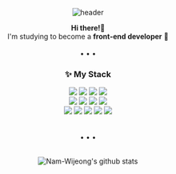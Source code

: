 <div align="center">
  
![header](https://capsule-render.vercel.app/api?type=waving&color=gradient&height=300&section=header&text=Hello,%20I'm%20Wijeong%20Nam%20%20🙌&fontSize=50&fontAlign=63)

<b>Hi there!</b>👋 <br> I'm studying to become a <b>front-end developer</b> 💚<br><br> • • •


<h3 align-="center">✨ My Stack </h3>


<img src="https://img.shields.io/badge/HTML-red?style=flat-square&logo=HTML5&logoColor=white"/> <img src="https://img.shields.io/badge/CSS-blue?style=flat-square&logo=css3&logoColor=white"/> <img src="https://img.shields.io/badge/JavaScript-yellow?style=flat-square&logo=JavaScript&logoColor=white"/> <img src="https://img.shields.io/badge/jQuery-0968AD?style=flat-square&logo=jQuery&logoColor=white"/> <br> <img src="https://img.shields.io/badge/React-43B8D7?style=flat-square&logo=React&logoColor=white"/> <img src="https://img.shields.io/badge/styled_components-DB7093?style=flat-square&logo=styled-components&logoColor=white"/> <img src="https://img.shields.io/badge/Tailwind CSS-06B6D4?style=flat-square&logo=Tailwind CSS&logoColor=white"/> <img src="https://img.shields.io/badge/Sass-CC6699?style=flat-square&logo=Sass&logoColor=white"/> <br> <img src="https://img.shields.io/badge/Git-F05032?style=flat-square&logo=Git&logoColor=white"/> <img src="https://img.shields.io/badge/GitHub-181717?style=flat-square&logo=GitHub&logoColor=white"/> <img src="https://img.shields.io/badge/Slack-4A154B?style=flat-square&logo=Slack&logoColor=white"/> <img src="https://img.shields.io/badge/Notion-000000?style=flat-square&logo=Notion&logoColor=white"/> <img src="https://img.shields.io/badge/Figma-F24E1E?style=flat-square&logo=Figma&logoColor=white"/> <br><br><br> • • • <br><br>
  
  ![Nam-Wijeong's github stats](https://github-readme-stats.vercel.app/api?username=Nam-Wijeong&show_icons=true)
 </div>
<!--
**Nam-Wijeong/Nam-Wijeong** is a ✨ _special_ ✨ repository because its `README.md` (this file) appears on your GitHub profile.

Here are some ideas to get you started:

- 🔭 I’m currently working on ...
- 🌱 I’m currently learning ...
- 👯 I’m looking to collaborate on ...
- 🤔 I’m looking for help with ...
- 💬 Ask me about ...
- 📫 How to reach me: ...
- 😄 Pronouns: ...
- ⚡ Fun fact: ...
-->
